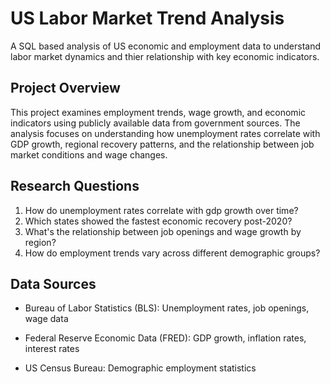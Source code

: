 # US Labor Market Trend Analysis
A SQL based analysis of US economic and employment data to understand labor market
dynamics and thier relationship with key economic indicators. 

## Project Overview 
This project examines employment trends, wage growth, and economic indicators using 
publicly available data from government sources. The analysis focuses on understanding 
how unemployment rates correlate with GDP growth, regional recovery patterns, and the
relationship between job market conditions and wage changes.

## Research Questions 
1. How do unemployment rates correlate with gdp growth over time? 
2. Which states showed the fastest economic recovery post-2020? 
3. What's the relationship between job openings and wage growth by region? 
4. How do employment trends vary across different demographic groups? 

## Data Sources 
* Bureau of Labor Statistics (BLS): Unemployment rates, job openings, wage data

* Federal Reserve Economic Data (FRED): GDP growth, inflation rates, interest rates

* US Census Bureau: Demographic employment statistics


